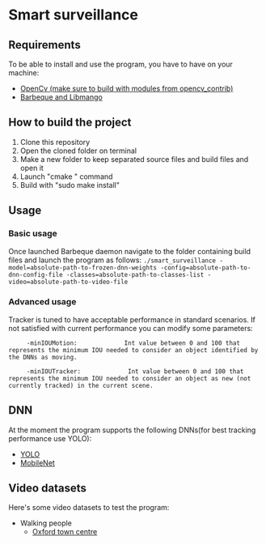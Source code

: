 # Smart surveillance

## Requirements
To be able to install and use the program, you have to have on your machine:

* [OpenCv (make sure to build with modules from opencv_contrib)](https://opencv.org/)
* [Barbeque and Libmango](https://bitbucket.org/mango_developers/mangolibs/src/master/)

## How to build the project
1. Clone this repository
2. Open the cloned folder on terminal
3. Make a new folder to keep separated source files and build files and open it
4. Launch "cmake <path-to-repo-root>" command
5. Build with "sudo make install"
## Usage
### Basic usage
Once launched Barbeque daemon navigate to the folder containing build files and launch the program as follows:
`./smart_surveillance -model=absolute-path-to-frozen-dnn-weights -config=absolute-path-to-dnn-config-file -classes=absolute-path-to-classes-list -video=absolute-path-to-video-file`
### Advanced usage
Tracker is tuned to have acceptable performance in standard scenarios. If not satisfied with current performance you can modify some parameters:

         -minIOUMotion:             Int value between 0 and 100 that represents the minimum IOU needed to consider an object identified by the DNNs as moving.

         -minIOUTracker:             Int value between 0 and 100 that represents the minimum IOU needed to consider an object as new (not currently tracked) in the current scene.


## DNN
At the moment the program supports the following DNNs(for best tracking performance use YOLO):

* [YOLO](https://pjreddie.com/darknet/yolo/)
* [MobileNet](https://github.com/opencv/opencv/wiki/TensorFlow-Object-Detection-API#use-existing-config-file-for-your-model)
## Video datasets
Here's some video datasets to test the program:

* Walking people
    * [Oxford town centre](http://www.robots.ox.ac.uk/ActiveVision/Research/Projects/2009bbenfold_headpose/project.html)
